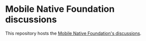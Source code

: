 # Mobile Native Foundation discussions

This repository hosts the [Mobile Native Foundation's discussions](https://github.com/MobileNativeFoundation/discussions/discussions).
